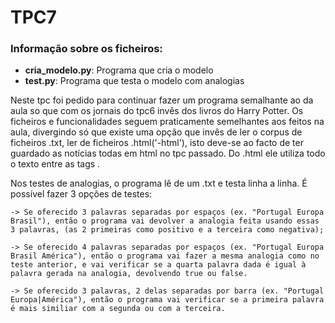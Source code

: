 # TPC7

### Informação sobre os ficheiros:
* **cria_modelo.py**: Programa que cria o modelo
* **test.py**: Programa que testa o modelo com analogias

Neste tpc foi pedido para continuar fazer um programa semalhante ao da aula so que com os jornais do tpc6 invês dos livros do Harry Potter.
Os ficheiros e funcionalidades seguem praticamente semelhantes aos feitos na aula, divergindo só que existe uma opção que invês de ler o corpus de ficheiros .txt, ler de ficheiros .html('-html'), isto deve-se ao facto de ter guardado as notícias todas em html no tpc passado. Do .html ele utiliza todo o texto entre as tags <text></text>.

Nos testes de analogias, o programa lê de um .txt e testa linha a linha.
É possível fazer 3 opções de testes:

    -> Se oferecido 3 palavras separadas por espaços (ex. "Portugal Europa Brasil"), então o programa vai devolver a analogia feita usando essas 3 palavras, (as 2 primeiras como positivo e a terceira como negativa);
    
    -> Se oferecido 4 palavras separadas por espaços (ex. "Portugal Europa Brasil América"), então o programa vai fazer a mesma analogia como no teste anterior, e vai verificar se a quarta palavra dada é igual à palavra gerada na analogia, devolvendo true ou false.

    -> Se oferecido 3 palavras, 2 delas separadas por barra (ex. "Portugal Europa|América"), então o programa vai verificar se a primeira palavra é mais similiar com a segunda ou com a terceira.